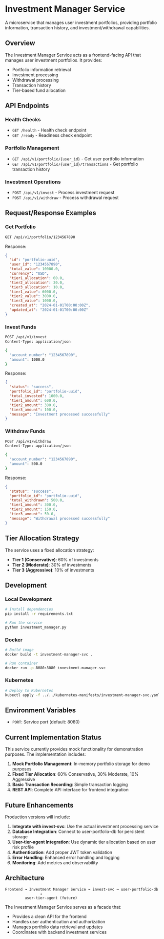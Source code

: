 # Investment Manager Service

A microservice that manages user investment portfolios, providing portfolio information, transaction history, and investment/withdrawal capabilities.

## Overview

The Investment Manager Service acts as a frontend-facing API that manages user investment portfolios. It provides:

- Portfolio information retrieval
- Investment processing
- Withdrawal processing
- Transaction history
- Tier-based fund allocation

## API Endpoints

### Health Checks
- `GET /health` - Health check endpoint
- `GET /ready` - Readiness check endpoint

### Portfolio Management
- `GET /api/v1/portfolio/{user_id}` - Get user portfolio information
- `GET /api/v1/portfolio/{user_id}/transactions` - Get portfolio transaction history

### Investment Operations
- `POST /api/v1/invest` - Process investment request
- `POST /api/v1/withdraw` - Process withdrawal request

## Request/Response Examples

### Get Portfolio
```bash
GET /api/v1/portfolio/1234567890
```

Response:
```json
{
  "id": "portfolio-uuid",
  "user_id": "1234567890",
  "total_value": 10000.0,
  "currency": "USD",
  "tier1_allocation": 60.0,
  "tier2_allocation": 30.0,
  "tier3_allocation": 10.0,
  "tier1_value": 6000.0,
  "tier2_value": 3000.0,
  "tier3_value": 1000.0,
  "created_at": "2024-01-01T00:00:00Z",
  "updated_at": "2024-01-01T00:00:00Z"
}
```

### Invest Funds
```bash
POST /api/v1/invest
Content-Type: application/json

{
  "account_number": "1234567890",
  "amount": 1000.0
}
```

Response:
```json
{
  "status": "success",
  "portfolio_id": "portfolio-uuid",
  "total_invested": 1000.0,
  "tier1_amount": 600.0,
  "tier2_amount": 300.0,
  "tier3_amount": 100.0,
  "message": "Investment processed successfully"
}
```

### Withdraw Funds
```bash
POST /api/v1/withdraw
Content-Type: application/json

{
  "account_number": "1234567890",
  "amount": 500.0
}
```

Response:
```json
{
  "status": "success",
  "portfolio_id": "portfolio-uuid",
  "total_withdrawn": 500.0,
  "tier1_amount": 300.0,
  "tier2_amount": 150.0,
  "tier3_amount": 50.0,
  "message": "Withdrawal processed successfully"
}
```

## Tier Allocation Strategy

The service uses a fixed allocation strategy:
- **Tier 1 (Conservative)**: 60% of investments
- **Tier 2 (Moderate)**: 30% of investments  
- **Tier 3 (Aggressive)**: 10% of investments

## Development

### Local Development
```bash
# Install dependencies
pip install -r requirements.txt

# Run the service
python investment_manager.py
```

### Docker
```bash
# Build image
docker build -t investment-manager-svc .

# Run container
docker run -p 8080:8080 investment-manager-svc
```

### Kubernetes
```bash
# Deploy to Kubernetes
kubectl apply -f ../../kubernetes-manifests/investment-manager-svc.yaml
```

## Environment Variables

- `PORT`: Service port (default: 8080)

## Current Implementation Status

This service currently provides mock functionality for demonstration purposes. The implementation includes:

1. **Mock Portfolio Management**: In-memory portfolio storage for demo purposes
2. **Fixed Tier Allocation**: 60% Conservative, 30% Moderate, 10% Aggressive
3. **Basic Transaction Recording**: Simple transaction logging
4. **REST API**: Complete API interface for frontend integration

## Future Enhancements

Production versions will include:

1. **Integrate with invest-svc**: Use the actual investment processing service
2. **Database Integration**: Connect to user-portfolio-db for persistent storage
3. **User-tier-agent Integration**: Use dynamic tier allocation based on user risk profile
4. **Authentication**: Add proper JWT token validation
5. **Error Handling**: Enhanced error handling and logging
6. **Monitoring**: Add metrics and observability

## Architecture

```
Frontend → Investment Manager Service → invest-svc → user-portfolio-db
                ↓
         user-tier-agent (future)
```

The Investment Manager Service serves as a facade that:
- Provides a clean API for the frontend
- Handles user authentication and authorization
- Manages portfolio data retrieval and updates
- Coordinates with backend investment services
